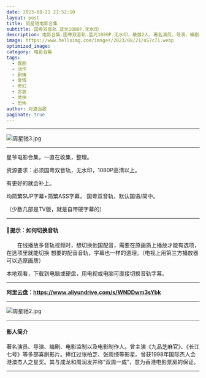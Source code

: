 ```yaml
---
date: 2023-08-21 21:52:10
layout: post
title: 周星驰电影合集
subtitle: 国粤双音轨.蓝光1080P.无水印
description: 电影合集.国粤双音轨.蓝光1080P.无水印，最强2人，著名演员、导演、编剧、电影监制以及电影制作人。曾主演《九品芝麻官》、《长江七号》等多部喜剧影片。捧红过张柏芝、张雨绮等影星...
image: https://www.helloimg.com/images/2023/08/21/oS7c71.webp
optimized_image: 
category: 电影合集
tags:
  - 喜剧
  - 动作
  - 剧情
  - 爱情
  - 奇幻
  - 古装
  - 武侠
  - 恐怖
author: 对酒当歌
paginate: true
---
```


---
![周星驰3.jpg](https://www.helloimg.com/images/2023/08/21/oS72Tc.webp)

---
星爷电影合集，一直在收集，整理。  

资源要求：必须国粤双音轨，无水印，1080P高清以上。  

有更好的就会补上。  

均简繁SUP字幕+简繁ASS字幕， 国粤双音轨，默认国语/简中。

（少数几部是TV版，就是自带硬字幕的）

---

#### 🔔提示：如何切换音轨

　　在线播放多音轨视频时，想切换他国配音，需要在原画质上播放才能有选项，在选项里就能切换
想要的配音音轨，字幕也一样的道理。（电视上用第三方播放器可以选原画质）

本地观看，下载到电脑或硬盘，用电视或电脑可直接切换音轨字幕。

---

**阿里云盘：<https://www.aliyundrive.com/s/WNDDwm3sYbk>**

---
![周星驰2.jpg](https://www.helloimg.com/images/2023/08/21/oS7Meh.webp)

---

#### 影人简介

著名演员、导演、编剧、电影监制以及电影制作人。曾主演《九品芝麻官》、《长江七号》等多部喜剧影片。捧红过张柏芝、张雨绮等影星。曾获1998年国际杰人会港澳杰人之星奖。其与成龙和周润发并称“双周一成”，意为香港电影票房的保证。

---

